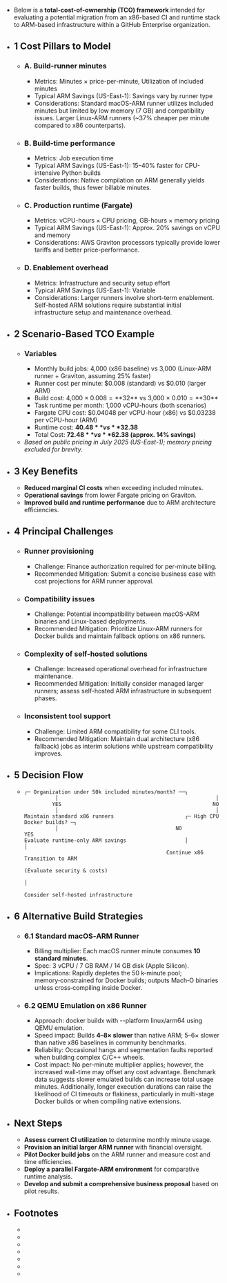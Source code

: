 - Below is a **total-cost-of-ownership (TCO) framework** intended for evaluating a potential migration from an x86-based CI and runtime stack to ARM-based infrastructure within a GitHub Enterprise organization.
- ## 1 Cost Pillars to Model
	- ### A. Build-runner minutes
		- Metrics: Minutes × price-per-minute, Utilization of included minutes
		- Typical ARM Savings (US-East-1): Savings vary by runner type
		- Considerations: Standard macOS-ARM runner utilizes included minutes but limited by low memory (7 GB) and compatibility issues. Larger Linux-ARM runners (~37% cheaper per minute compared to x86 counterparts).
	- ### B. Build-time performance
		- Metrics: Job execution time
		- Typical ARM Savings (US-East-1): 15–40% faster for CPU-intensive Python builds
		- Considerations: Native compilation on ARM generally yields faster builds, thus fewer billable minutes.
	- ### C. Production runtime (Fargate)
		- Metrics: vCPU-hours × CPU pricing, GB-hours × memory pricing
		- Typical ARM Savings (US-East-1): Approx. 20% savings on vCPU and memory
		- Considerations: AWS Graviton processors typically provide lower tariffs and better price-performance.
	- ### D. Enablement overhead
		- Metrics: Infrastructure and security setup effort
		- Typical ARM Savings (US-East-1): Variable
		- Considerations: Larger runners involve short-term enablement. Self-hosted ARM solutions require substantial initial infrastructure setup and maintenance overhead.
- ## 2 Scenario-Based TCO Example
	- ### Variables
		- Monthly build jobs: 4,000 (x86 baseline) vs 3,000 (Linux-ARM runner + Graviton, assuming 25% faster)
		- Runner cost per minute: $0.008 (standard) vs $0.010 (larger ARM)
		- Build cost: 4,000 × $0.008 = **$32** vs 3,000 × $0.010 = **$30**
		- Task runtime per month: 1,000 vCPU-hours (both scenarios)
		- Fargate CPU cost: $0.04048 per vCPU-hour (x86) vs $0.03238 per vCPU-hour (ARM)
		- Runtime cost: **$40.48** vs **$32.38**
		- Total Cost: **$72.48** vs **$62.38 (approx. 14% savings)**
	- *Based on public pricing in July 2025 (US-East-1); memory pricing excluded for brevity.*
- ## 3 Key Benefits
	- **Reduced marginal CI costs** when exceeding included minutes.
	- **Operational savings** from lower Fargate pricing on Graviton.
	- **Improved build and runtime performance** due to ARM architecture efficiencies.
- ## 4 Principal Challenges
	- ### Runner provisioning
		- Challenge: Finance authorization required for per-minute billing.
		- Recommended Mitigation: Submit a concise business case with cost projections for ARM runner approval.
	- ### Compatibility issues
		- Challenge: Potential incompatibility between macOS-ARM binaries and Linux-based deployments.
		- Recommended Mitigation: Prioritize Linux-ARM runners for Docker builds and maintain fallback options on x86 runners.
	- ### Complexity of self-hosted solutions
		- Challenge: Increased operational overhead for infrastructure maintenance.
		- Recommended Mitigation: Initially consider managed larger runners; assess self-hosted ARM infrastructure in subsequent phases.
	- ### Inconsistent tool support
		- Challenge: Limited ARM compatibility for some CLI tools.
		- Recommended Mitigation: Maintain dual architecture (x86 fallback) jobs as interim solutions while upstream compatibility improves.
- ## 5 Decision Flow
	- ~~~
	  ┌─ Organization under 50k included minutes/month? ──┐
	            │                                                   │
	           YES                                                 NO
	            │                                                   │
	  Maintain standard x86 runners                       ┌─ High CPU Docker builds? ─┐
	            │                                      NO                          YES
	  Evaluate runtime-only ARM savings                   │                           │
	                                                Continue x86               Transition to ARM
	                                                                        (Evaluate security & costs)
	                                                                               │
	                                                                   Consider self-hosted infrastructure
	  ~~~
- ## 6 Alternative Build Strategies
	- ### 6.1 Standard macOS‑ARM Runner
		- Billing multiplier: Each macOS runner minute consumes **10 standard minutes**.
		- Spec: 3 vCPU / 7 GB RAM / 14 GB disk (Apple Silicon).
		- Implications: Rapidly depletes the 50 k‑minute pool; memory‑constrained for Docker builds; outputs Mach‑O binaries unless cross‑compiling inside Docker.
	- ### 6.2 QEMU Emulation on x86 Runner
		- Approach: docker buildx with --platform linux/arm64 using QEMU emulation.
		- Speed impact: Builds **4–8× slower** than native ARM; 5–6× slower than native x86 baselines in community benchmarks.
		- Reliability: Occasional hangs and segmentation faults reported when building complex C/C++ wheels.
		- Cost impact: No per-minute multiplier applies; however, the increased wall-time may offset any cost advantage. Benchmark data suggests slower emulated builds can increase total usage minutes. Additionally, longer execution durations can raise the likelihood of CI timeouts or flakiness, particularly in multi-stage Docker builds or when compiling native extensions.
- ## Next Steps
	- **Assess current CI utilization** to determine monthly minute usage.
	- **Provision an initial larger ARM runner** with financial oversight.
	- **Pilot Docker build jobs** on the ARM runner and measure cost and time efficiencies.
	- **Deploy a parallel Fargate-ARM environment** for comparative runtime analysis.
	- **Develop and submit a comprehensive business proposal** based on pilot results.
- ## Footnotes
	- [^1]: [GitHub Blog, "Arm64 on GitHub Actions—Powering Faster, More Efficient Build Systems," Jan 2025](https://chatgpt.com/g/g-p-6863f2c41b50819186b76ca12252ec51-hbso-proj-service-template/c/687e8d5a-4308-8330-ab0b-868938f9c5fd?model=gpt-4o#user-content-fnref-1)
	- [^2]: [GitHub Changelog, "Linux Arm64 Hosted Runners Now Generally Available," Sept 2024; internal Arcjet benchmark cited therein](https://chatgpt.com/g/g-p-6863f2c41b50819186b76ca12252ec51-hbso-proj-service-template/c/687e8d5a-4308-8330-ab0b-868938f9c5fd?model=gpt-4o#user-content-fnref-2)
	- [^3]: [AWS Documentation, "AWS Graviton Processor Pricing and Performance," accessed Jul 2025](https://chatgpt.com/g/g-p-6863f2c41b50819186b76ca12252ec51-hbso-proj-service-template/c/687e8d5a-4308-8330-ab0b-868938f9c5fd?model=gpt-4o#user-content-fnref-3)
	- [^4]: [S. Zhao, "Cost Optimization Gone Wrong: Lessons from Using ARM Runners in GitHub Actions," Dev.to, Jun 2024](https://chatgpt.com/g/g-p-6863f2c41b50819186b76ca12252ec51-hbso-proj-service-template/c/687e8d5a-4308-8330-ab0b-868938f9c5fd?model=gpt-4o#user-content-fnref-4)
	- [^5]: [GitHub Docs, "About Billing for GitHub Actions," minute multiplier table, accessed Jul 2025](https://chatgpt.com/g/g-p-6863f2c41b50819186b76ca12252ec51-hbso-proj-service-template/c/687e8d5a-4308-8330-ab0b-868938f9c5fd?model=gpt-4o#user-content-fnref-5)
	- [^6]: [Stack Overflow thread, "Docker Buildx—Building Multi‑Platform Images Much Slower than Single Platform," Jan 2023, and community benchmarks](https://chatgpt.com/g/g-p-6863f2c41b50819186b76ca12252ec51-hbso-proj-service-template/c/687e8d5a-4308-8330-ab0b-868938f9c5fd?model=gpt-4o#user-content-fnref-6)
	- [^7]: [Docker Buildx Issue #2810, "QEMU Build 8× Slower than Native," Nov 2024](https://chatgpt.com/g/g-p-6863f2c41b50819186b76ca12252ec51-hbso-proj-service-template/c/687e8d5a-4308-8330-ab0b-868938f9c5fd?model=gpt-4o#user-content-fnref-7)